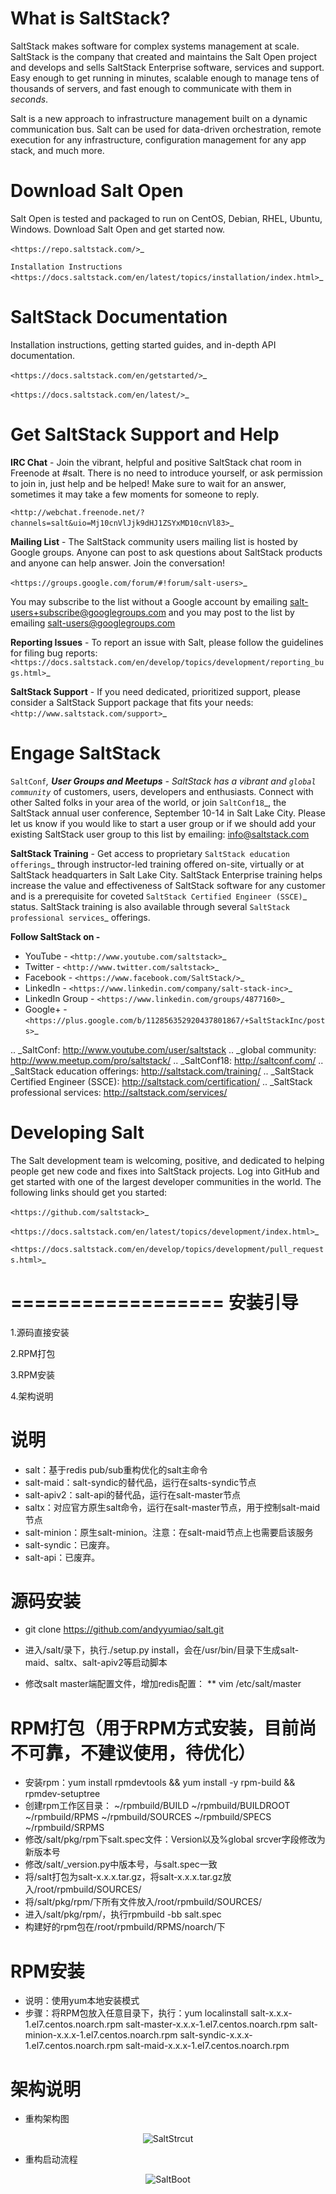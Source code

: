 
What is SaltStack?
==================

SaltStack makes software for complex systems management at scale.
SaltStack is the company that created and maintains the Salt Open
project and develops and sells SaltStack Enterprise software, services
and support. Easy enough to get running in minutes, scalable enough to
manage tens of thousands of servers, and fast enough to communicate with
them in *seconds*.

Salt is a new approach to infrastructure management built on a dynamic
communication bus. Salt can be used for data-driven orchestration,
remote execution for any infrastructure, configuration management for
any app stack, and much more.

Download Salt Open
==================

Salt Open is tested and packaged to run on CentOS, Debian, RHEL, Ubuntu,
Windows. Download Salt Open and get started now.

`<https://repo.saltstack.com/>`_

`Installation Instructions <https://docs.saltstack.com/en/latest/topics/installation/index.html>`_

SaltStack Documentation
=======================

Installation instructions, getting started guides, and in-depth API
documentation.

`<https://docs.saltstack.com/en/getstarted/>`_

`<https://docs.saltstack.com/en/latest/>`_

Get SaltStack Support and Help
==============================

**IRC Chat** - Join the vibrant, helpful and positive SaltStack chat room in
Freenode at #salt. There is no need to introduce yourself, or ask permission to
join in, just help and be helped! Make sure to wait for an answer, sometimes it
may take a few moments for someone to reply.

`<http://webchat.freenode.net/?channels=salt&uio=Mj10cnVlJjk9dHJ1ZSYxMD10cnVl83>`_

**Mailing List** - The SaltStack community users mailing list is hosted by
Google groups. Anyone can post to ask questions about SaltStack products and
anyone can help answer. Join the conversation!

`<https://groups.google.com/forum/#!forum/salt-users>`_

You may subscribe to the list without a Google account by emailing
salt-users+subscribe@googlegroups.com and you may post to the list by emailing
salt-users@googlegroups.com

**Reporting Issues** - To report an issue with Salt, please follow the
guidelines for filing bug reports:
`<https://docs.saltstack.com/en/develop/topics/development/reporting_bugs.html>`_

**SaltStack Support** - If you need dedicated, prioritized support, please
consider a SaltStack Support package that fits your needs:
`<http://www.saltstack.com/support>`_

Engage SaltStack
================

`SaltConf`_, **User Groups and Meetups** - SaltStack has a vibrant and `global
community`_ of customers, users, developers and enthusiasts. Connect with other
Salted folks in your area of the world, or join `SaltConf18`_, the SaltStack
annual user conference, September 10-14 in Salt Lake City. Please let us know if
you would like to start a user group or if we should add your existing
SaltStack user group to this list by emailing: info@saltstack.com

**SaltStack Training** - Get access to proprietary `SaltStack education
offerings`_ through instructor-led training offered on-site, virtually or at
SaltStack headquarters in Salt Lake City. SaltStack Enterprise training helps
increase the value and effectiveness of SaltStack software for any customer and
is a prerequisite for coveted `SaltStack Certified Engineer (SSCE)`_ status.
SaltStack training is also available through several `SaltStack professional
services`_ offerings.

**Follow SaltStack on -**

* YouTube - `<http://www.youtube.com/saltstack>`_
* Twitter - `<http://www.twitter.com/saltstack>`_
* Facebook - `<https://www.facebook.com/SaltStack/>`_
* LinkedIn - `<https://www.linkedin.com/company/salt-stack-inc>`_
* LinkedIn Group - `<https://www.linkedin.com/groups/4877160>`_
* Google+ - `<https://plus.google.com/b/112856352920437801867/+SaltStackInc/posts>`_

.. _SaltConf: http://www.youtube.com/user/saltstack
.. _global community: http://www.meetup.com/pro/saltstack/
.. _SaltConf18: http://saltconf.com/
.. _SaltStack education offerings: http://saltstack.com/training/
.. _SaltStack Certified Engineer (SSCE): http://saltstack.com/certification/
.. _SaltStack professional services: http://saltstack.com/services/

Developing Salt
===============

The Salt development team is welcoming, positive, and dedicated to
helping people get new code and fixes into SaltStack projects. Log into
GitHub and get started with one of the largest developer communities in
the world. The following links should get you started:

`<https://github.com/saltstack>`_

`<https://docs.saltstack.com/en/latest/topics/development/index.html>`_

`<https://docs.saltstack.com/en/develop/topics/development/pull_requests.html>`_

==================
安装引导
==================

1.源码直接安装

2.RPM打包

3.RPM安装

4.架构说明

说明
===============
* salt：基于redis pub/sub重构优化的salt主命令
* salt-maid：salt-syndic的替代品，运行在salts-syndic节点
* salt-apiv2：salt-api的替代品，运行在salt-master节点
* saltx：对应官方原生salt命令，运行在salt-master节点，用于控制salt-maid节点
* salt-minion：原生salt-minion。注意：在salt-maid节点上也需要启该服务
* salt-syndic：已废弃。
* salt-api：已废弃。


源码安装
===============

* git clone https://github.com/andyyumiao/salt.git

* 进入/salt/录下，执行./setup.py install，会在/usr/bin/目录下生成salt-maid、saltx、salt-apiv2等启动脚本
* 修改salt master端配置文件，增加redis配置：
** vim /etc/salt/master



RPM打包（用于RPM方式安装，目前尚不可靠，不建议使用，待优化）
===============

* 安装rpm：yum install rpmdevtools && yum install -y rpm-build && rpmdev-setuptree
* 创建rpm工作区目录：
    ~/rpmbuild/BUILD  ~/rpmbuild/BUILDROOT  ~/rpmbuild/RPMS  ~/rpmbuild/SOURCES  ~/rpmbuild/SPECS  ~/rpmbuild/SRPMS
* 修改/salt/pkg/rpm下salt.spec文件：Version以及%global srcver字段修改为新版本号
* 修改/salt/_version.py中版本号，与salt.spec一致
* 将/salt打包为salt-x.x.x.tar.gz，将salt-x.x.x.tar.gz放入/root/rpmbuild/SOURCES/
* 将/salt/pkg/rpm/下所有文件放入/root/rpmbuild/SOURCES/
* 进入/salt/pkg/rpm/，执行rpmbuild -bb salt.spec
* 构建好的rpm包在/root/rpmbuild/RPMS/noarch/下

RPM安装
===============
* 说明：使用yum本地安装模式
* 步骤：将RPM包放入任意目录下，执行：yum localinstall salt-x.x.x-1.el7.centos.noarch.rpm salt-master-x.x.x-1.el7.centos.noarch.rpm salt-minion-x.x.x-1.el7.centos.noarch.rpm salt-syndic-x.x.x-1.el7.centos.noarch.rpm salt-maid-x.x.x-1.el7.centos.noarch.rpm

架构说明
===============

* 重构架构图
<p align="center">
<img src="https://camo.githubusercontent.com/04bf964a33378a1424ddf5b1696f81f9f2cc9e4d69368ae04f02d14e45edab58/687474703a2f2f73746f726167652e6a642e636f6d2f6264702d75706c6f616465642d66696c65732f3230313930343034313033312d32396639646235612d346435642d346333622d626666372d3063343134633462393433646d61782e706e673f457870697265733d33373031383238373138264163636573734b65793d36663465393435613164353536653664383764396266343163376364666333663131646132646332265369676e61747572653d4457556845657656616f6f71586a314d78306147515969642532423538253344" alt="SaltStrcut" title="SaltStrcut" />
</p>


* 重构启动流程
<p align="center">
<img src="https://camo.githubusercontent.com/a16383c452c33bbe27313c0cd6513c25e6c25dfde8f1d45caca8d534426861ce/687474703a2f2f73746f726167652e6a642e636f6d2f6264702d75706c6f616465642d66696c65732f3230313930343034313033332d31626234613162622d353932312d343436652d616431302d6364346134363236396536646d61782e706e673f457870697265733d33373031383238383539264163636573734b65793d36663465393435613164353536653664383764396266343163376364666333663131646132646332265369676e61747572653d54496c6866565a4c6955793868594f427435765857363078556b77253344" alt="SaltBoot" title="SaltBoot" />
</p>

